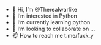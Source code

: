 - 👋 Hi, I’m @Therealwarlike
- 👀 I’m interested in Python
- 🌱 I’m currently learning python
- 💞️ I’m looking to collaborate on ...
- 📫 How to reach me t.me/fuxk_y

<!---
Therealwarlike/Therealwarlike is a ✨ special ✨ repository because its `README.md` (this file) appears on your GitHub profile.
You can click the Preview link to take a look at your changes.
--->
